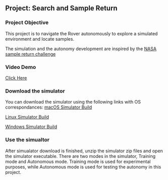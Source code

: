 ## Project: Search and Sample Return
### Project Objective
This project is to navigate the Rover autonomously to explore a simulated environment and locate samples.

The simulation and the autonomy development are inspired by the [NASA sample return challenge](https://www.nasa.gov/directorates/spacetech/centennial_challenges/sample_return_robot/index.html)

### Video Demo
[Click Here](https://www.youtube.com/watch?v=ZW1d9I3rd2Y)

### Download the simulator
You can download the simulator using the following links with OS correspondances:
[macOS Simulator Build](https://s3-us-west-1.amazonaws.com/udacity-robotics/Rover+Unity+Sims/Mac_Roversim.zip)

[Linux Simulator Build](https://s3-us-west-1.amazonaws.com/udacity-robotics/Rover+Unity+Sims/Linux_Roversim.zip)

[Windows Simulator Build](https://s3-us-west-1.amazonaws.com/udacity-robotics/Rover+Unity+Sims/Windows_Roversim.zip)

### Use the simualtor
After simualator download is finished, unzip the simulator zip files and open the simulator executable.
There are two modes in the simulator, Training mode and Autonomous mode. Training mode is used for experimental purposes, while Autonomous mode is used for testing the autonomy in this project.